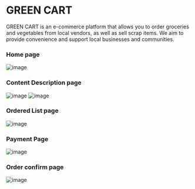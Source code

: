 # GREEN CART
GREEN CART is an e-commerce platform that allows you to order groceries and vegetables from local vendors, as well as sell scrap items.
We aim to provide convenience and support local businesses and communities.
 
### Home page
![image](https://github.com/user-attachments/assets/4c085f6d-2bde-4ee0-a857-989c19f7c9a6)







### Content Description page
![image](https://github.com/user-attachments/assets/e259831c-8293-4c45-baec-3277bc8c11dc)
![image](https://github.com/user-attachments/assets/73f50dfb-622b-4c5f-914c-d53f374b8caf)







### Ordered List page
![image](https://github.com/user-attachments/assets/7a05b20b-57f2-4028-9459-93418113f023)




### Payment Page
![image](https://github.com/user-attachments/assets/ad221365-1b40-4bf2-a855-aea22ff6eecf)





### Order confirm page
![image](https://github.com/user-attachments/assets/73bb430e-0cd6-4e6c-a4ca-28be3ff6be50)

